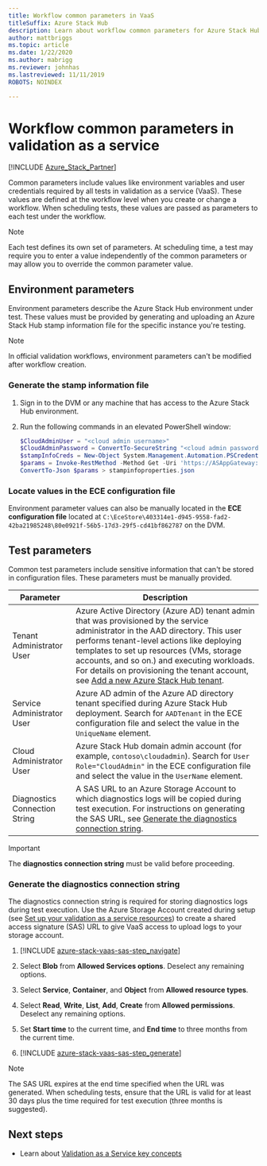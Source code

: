 ```yaml
---
title: Workflow common parameters in VaaS
titleSuffix: Azure Stack Hub
description: Learn about workflow common parameters for Azure Stack Hub validation as a service.
author: mattbriggs
ms.topic: article
ms.date: 1/22/2020
ms.author: mabrigg
ms.reviewer: johnhas
ms.lastreviewed: 11/11/2019
ROBOTS: NOINDEX

---
```


# Workflow common parameters in validation as a service

[!INCLUDE [Azure_Stack_Partner](./includes/azure-stack-partner-appliesto.md)]

Common parameters include values like environment variables and user credentials required by all tests in validation as a service (VaaS). These values are defined at the workflow level when you create or change a workflow. When scheduling tests, these values are passed as parameters to each test under the workflow.

> [!NOTE]
> Each test defines its own set of parameters. At scheduling time, a test may require you to enter a value independently of the common parameters or may allow you to override the common parameter value.

## Environment parameters

Environment parameters describe the Azure Stack Hub environment under test. These values must be provided by generating and uploading an Azure Stack Hub stamp information file for the specific instance you're testing.

> [!NOTE]
> In official validation workflows, environment parameters can't be modified after workflow creation.

### Generate the stamp information file

1. Sign in to the DVM or any machine that has access to the Azure Stack Hub environment.
2. Run the following commands in an elevated PowerShell window:

    ```powershell  
    $CloudAdminUser = "<cloud admin username>"
    $CloudAdminPassword = ConvertTo-SecureString "<cloud admin password>" -AsPlainText -Force
    $stampInfoCreds = New-Object System.Management.Automation.PSCredential($CloudAdminUser, $CloudAdminPassword)
    $params = Invoke-RestMethod -Method Get -Uri 'https://ASAppGateway:4443/ServiceTypeId/4dde37cc-6ee0-4d75-9444-7061e156507f/CloudDefinition/GetStampInformation' -Credential $stampInfoCreds
    ConvertTo-Json $params > stampinfoproperties.json
    ```

### Locate values in the ECE configuration file

Environment parameter values can also be manually located in the **ECE configuration file** located at `C:\EceStore\403314e1-d945-9558-fad2-42ba21985248\80e0921f-56b5-17d3-29f5-cd41bf862787` on the DVM.

## Test parameters

Common test parameters include sensitive information that can't be stored in configuration files. These parameters must be manually provided.

Parameter    | Description
-------------|-----------------
Tenant Administrator User                            | Azure Active Directory (Azure AD) tenant admin that was provisioned by the service administrator in the AAD directory. This user performs tenant-level actions like deploying templates to set up resources (VMs, storage accounts, and so on.) and executing workloads. For details on provisioning the tenant account, see [Add a new Azure Stack Hub tenant](../operator/azure-stack-add-new-user-aad.md).
Service Administrator User             | Azure AD admin of the Azure AD directory tenant specified during Azure Stack Hub deployment. Search for `AADTenant` in the ECE configuration file and select the value in the `UniqueName` element.
Cloud Administrator User               | Azure Stack Hub domain admin account (for example, `contoso\cloudadmin`). Search for `User Role="CloudAdmin"` in the ECE configuration file and select the value in the `UserName` element.
Diagnostics Connection String          | A SAS URL to an Azure Storage Account to which diagnostics logs will be copied during test execution. For instructions on generating the SAS URL, see [Generate the diagnostics connection string](#generate-the-diagnostics-connection-string). |

> [!IMPORTANT]
> The **diagnostics connection string** must be valid before proceeding.

### Generate the diagnostics connection string

The diagnostics connection string is required for storing diagnostics logs during test execution. Use the Azure Storage Account created during setup (see [Set up your validation as a service resources](azure-stack-vaas-set-up-resources.md)) to create a shared access signature (SAS) URL to give VaaS access to upload logs to your storage account.

1. [!INCLUDE [azure-stack-vaas-sas-step_navigate](includes/azure-stack-vaas-sas-step_navigate.md)]

1. Select **Blob** from **Allowed Services options**. Deselect any remaining options.

1. Select **Service**, **Container**, and **Object** from **Allowed resource types**.

1. Select **Read**, **Write**, **List**, **Add**, **Create** from **Allowed permissions**. Deselect any remaining options.

1. Set **Start time** to the current time, and **End time** to three months from the current time.

1. [!INCLUDE [azure-stack-vaas-sas-step_generate](includes/azure-stack-vaas-sas-step_generate.md)]

> [!NOTE]  
> The SAS URL expires at the end time specified when the URL was generated. When scheduling tests, ensure that the URL is valid for at least 30 days plus the time required for test execution (three months is suggested).

## Next steps

- Learn about [Validation as a Service key concepts](azure-stack-vaas-key-concepts.md)